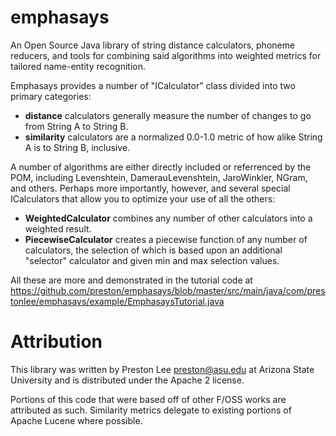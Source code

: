 emphasays
=========

An Open Source Java library of string distance calculators, phoneme reducers, and tools for combining said algorithms into weighted metrics for tailored name-entity recognition.

Emphasays provides a number of "ICalculator" class divided into two primary categories:

- **distance** calculators generally measure the number of changes to go from String A to String B. 
- **similarity** calculators are a normalized 0.0-1.0 metric of how alike String A is to String B, inclusive.

A number of algorithms are either directly included or referrenced by the POM, including Levenshtein, DamerauLevenshtein, JaroWinkler, NGram, and others. Perhaps more importantly, however, and several special ICalculators that allow you to optimize your use of all the others:

- **WeightedCalculator** combines any number of other calculators into a weighted result. 
- **PiecewiseCalculator** creates a piecewise function of any number of calculators, the selection of which is based upon an additional "selector" calculator and given min and max selection values.

All these are more and demonstrated in the tutorial code at https://github.com/preston/emphasays/blob/master/src/main/java/com/prestonlee/emphasays/example/EmphasaysTutorial.java


Attribution
========

This library was written by Preston Lee <preston@asu.edu> at Arizona State University and is distributed under the Apache 2 license.

Portions of this code that were based off of other F/OSS works are attributed as such. Similarity metrics delegate to existing portions of Apache Lucene where possible.

